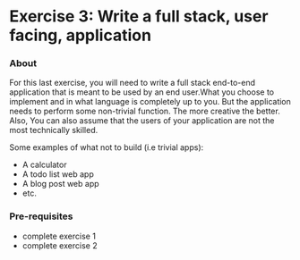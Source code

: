 # Exercise 3: Write a full stack, user facing, application

### About
For this last exercise, you will need to write a full stack end-to-end application that is meant to be used by an end user.What you choose to implement and in what language is completely up to you. But the application needs to perform some non-trivial function. The more creative the better.
Also, You can also assume that the users of your application are not the most technically skilled.



Some examples of what not to build (i.e trivial apps):
* A calculator
* A todo list web app
* A blog post web app
* etc.


### Pre-requisites
* complete exercise 1
* complete exercise 2
